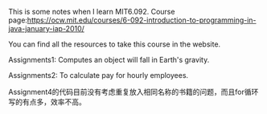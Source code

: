 This is some notes when I learn MIT6.092.
Course page:https://ocw.mit.edu/courses/6-092-introduction-to-programming-in-java-january-iap-2010/

You can find all the resources to take this course in the website.

Assignments1: Computes an object will fall in Earth's gravity.

Assignments2: To calculate pay for hourly employees.

Assignment4的代码目前没有考虑重复放入相同名称的书籍的问题，而且for循环写的有点多，效率不高。